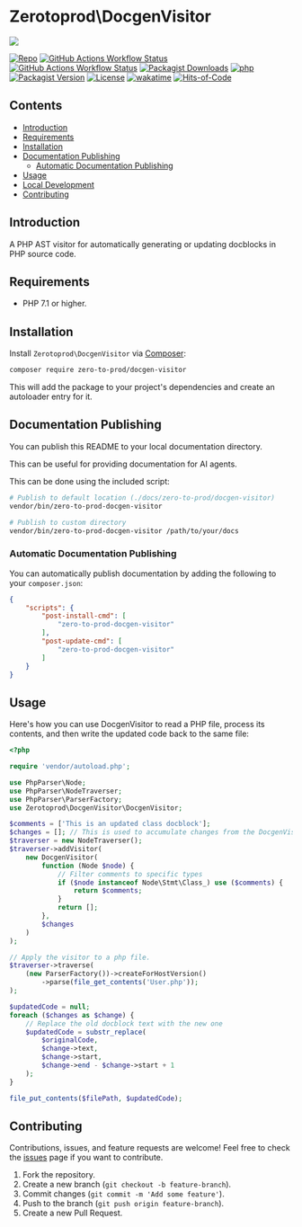 # Zerotoprod\DocgenVisitor

![](art/logo.png)

[![Repo](https://img.shields.io/badge/github-gray?logo=github)](https://github.com/zero-to-prod/docgen-visitor)
[![GitHub Actions Workflow Status](https://img.shields.io/github/actions/workflow/status/zero-to-prod/docgen-visitor/test.yml?label=test)](https://github.com/zero-to-prod/docgen-visitor/actions)
[![GitHub Actions Workflow Status](https://img.shields.io/github/actions/workflow/status/zero-to-prod/docgen-visitor/backwards_compatibility.yml?label=backwards_compatibility)](https://github.com/zero-to-prod/docgen-visitor/actions)
[![Packagist Downloads](https://img.shields.io/packagist/dt/zero-to-prod/docgen-visitor?color=blue)](https://packagist.org/packages/zero-to-prod/docgen-visitor/stats)
[![php](https://img.shields.io/packagist/php-v/zero-to-prod/docgen-visitor.svg?color=purple)](https://packagist.org/packages/zero-to-prod/docgen-visitor/stats)
[![Packagist Version](https://img.shields.io/packagist/v/zero-to-prod/docgen-visitor?color=f28d1a)](https://packagist.org/packages/zero-to-prod/docgen-visitor)
[![License](https://img.shields.io/packagist/l/zero-to-prod/docgen-visitor?color=pink)](https://github.com/zero-to-prod/docgen-visitor/blob/main/LICENSE.md)
[![wakatime](https://wakatime.com/badge/github/zero-to-prod/docgen-visitor.svg)](https://wakatime.com/badge/github/zero-to-prod/docgen-visitor)
[![Hits-of-Code](https://hitsofcode.com/github/zero-to-prod/docgen-visitor?branch=main)](https://hitsofcode.com/github/zero-to-prod/docgen-visitor/view?branch=main)

## Contents

- [Introduction](#introduction)
- [Requirements](#requirements)
- [Installation](#installation)
- [Documentation Publishing](#documentation-publishing)
  - [Automatic Documentation Publishing](#automatic-documentation-publishing)
- [Usage](#usage)
- [Local Development](./LOCAL_DEVELOPMENT.md)
- [Contributing](#contributing)

## Introduction

A PHP AST visitor for automatically generating or updating docblocks in PHP source code.

## Requirements

- PHP 7.1 or higher.

## Installation

Install `Zerotoprod\DocgenVisitor` via [Composer](https://getcomposer.org/):

```bash
composer require zero-to-prod/docgen-visitor
```

This will add the package to your project's dependencies and create an autoloader entry for it.

## Documentation Publishing

You can publish this README to your local documentation directory.

This can be useful for providing documentation for AI agents.

This can be done using the included script:

```bash
# Publish to default location (./docs/zero-to-prod/docgen-visitor)
vendor/bin/zero-to-prod-docgen-visitor

# Publish to custom directory
vendor/bin/zero-to-prod-docgen-visitor /path/to/your/docs
```

### Automatic Documentation Publishing

You can automatically publish documentation by adding the following to your `composer.json`:

```json
{
    "scripts": {
        "post-install-cmd": [
            "zero-to-prod-docgen-visitor"
        ],
        "post-update-cmd": [
            "zero-to-prod-docgen-visitor"
        ]
    }
}
```

## Usage

Here's how you can use DocgenVisitor to read a PHP file, process its contents, and then write the updated code back to the same file:

```php
<?php

require 'vendor/autoload.php';

use PhpParser\Node;
use PhpParser\NodeTraverser;
use PhpParser\ParserFactory;
use Zerotoprod\DocgenVisitor\DocgenVisitor;

$comments = ['This is an updated class docblock'];
$changes = []; // This is used to accumulate changes from the DocgenVisitor
$traverser = new NodeTraverser();
$traverser->addVisitor(
    new DocgenVisitor(
        function (Node $node) {
            // Filter comments to specific types
            if ($node instanceof Node\Stmt\Class_) use ($comments) {
                return $comments;
            }
            return [];
        },
        $changes
    )
);

// Apply the visitor to a php file.
$traverser->traverse(
    (new ParserFactory())->createForHostVersion()
        ->parse(file_get_contents('User.php'));
);

$updatedCode = null;
foreach ($changes as $change) {
    // Replace the old docblock text with the new one
    $updatedCode = substr_replace(
        $originalCode,
        $change->text,
        $change->start,
        $change->end - $change->start + 1
    );
}

file_put_contents($filePath, $updatedCode);
```

## Contributing

Contributions, issues, and feature requests are welcome!
Feel free to check the [issues](https://github.com/zero-to-prod/docgen-visitor/issues) page if you want to contribute.

1. Fork the repository.
2. Create a new branch (`git checkout -b feature-branch`).
3. Commit changes (`git commit -m 'Add some feature'`).
4. Push to the branch (`git push origin feature-branch`).
5. Create a new Pull Request.
